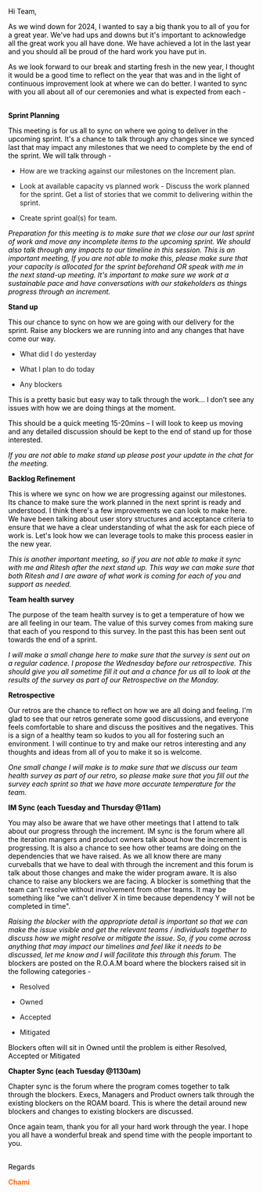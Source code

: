 <span style="color: #000000;">Hi Team,</span>

<span style="color: #000000;">As we wind down for 2024, I wanted to say a big thank you to all of you for a great year. We've had ups and downs but it's important to acknowledge all the great work you all have done. We have achieved a lot in the last year and you should all be proud of the hard work you have put in.</span>

<span style="color: #000000;">As we look forward to our break and starting fresh in the new year, I thought it would be a good time to reflect on the year that was and in the light of continuous improvement look at where we can do better. I wanted to sync with you all about all of our ceremonies and what is expected from each -  
<br/></span>

<span style="color: #000000;">**Sprint Planning**</span>

<span style="color: #000000;">This meeting is for us all to sync on where we going to deliver in the upcoming sprint. It's a chance to talk through any changes since we synced last that may impact any milestones that we need to complete by the end of the sprint. We will talk through -</span>

- How are we tracking against our milestones on the Increment plan.
    
- Look at available capacity vs planned work - Discuss the work planned for the sprint. Get a list of stories that we commit to delivering within the sprint.
    
- Create sprint goal(s) for team.
    

<span style="color: #000000;">*Preparation for this meeting is to make sure that we close our our last sprint of work and move any incomplete items to the upcoming sprint. We should also talk through any impacts to our timeline in this session. This is an important meeting, If you are not able to make this, please make sure that your capacity is allocated for the sprint beforehand OR speak with me in the next stand-up meeting. It's important to make sure we work at a sustainable pace and have conversations with our stakeholders as things progress through an increment.*</span>

<span style="color: #000000;">**Stand up**</span>

<span style="color: #000000;">This our chance to sync on how we are going with our delivery for the sprint. Raise any blockers we are running into and any changes that have come our way.</span>

- What did I do yesterday
    
- What I plan to do today
    
- Any blockers
    

<span style="color: #000000;">This is a pretty basic but easy way to talk through the work… I don’t see any issues with how we are doing things at the moment.</span>

<span style="color: #000000;">This should be a quick meeting 15-20mins – I will look to keep us moving and any detailed discussion should be kept to the end of stand up for those interested.</span>

<span style="color: #000000;">*If you are not able to make stand up please post your update in the chat for the meeting.*</span>

<span style="color: #000000;">**Backlog Refinement**</span>

<span style="color: #000000;">This is where we sync on how we are progressing against our milestones. Its chance to make sure the work planned in the next sprint is ready and understood. I think there's a few improvements we can look to make here. We have been talking about user story structures and acceptance criteria to ensure that we have a clear understanding of what the ask for each piece of work is. Let's look how we can leverage tools to make this process easier in the new year.</span>

<span style="color: #000000;">*This is another important meeting, so if you are not able to make it sync with me and Ritesh after the next stand up. This way we can make sure that both Ritesh and I are aware of what work is coming for each of you and support as needed.*</span>

<span style="color: #000000;">**Team health survey**</span>

<span style="color: #000000;">The purpose of the team health survey is to get a temperature of how we are all feeling in our team. The value of this survey comes from making sure that each of you respond to this survey. In the past this has been sent out towards the end of a sprint.</span>

<span style="color: #000000;">*I will make a small change here to make sure that the survey is sent out on a regular cadence. I propose the Wednesday before our retrospective. This should give you all sometime fill it out and a chance for us all to look at the results of the survey as part of our Retrospective on the Monday.*</span>

<span style="color: #000000;">**Retrospective**</span>

<span style="color: #000000;">Our retros are the chance to reflect on how we are all doing and feeling. I'm glad to see that our retros generate some good discussions, and everyone feels comfortable to share and discuss the positives and the negatives. This is a sign of a healthy team so kudos to you all for fostering such an environment. I will continue to try and make our retros interesting and any thoughts and ideas from all of you to make it so is welcome.</span>

<span style="color: #000000;">*One small change I will make is to make sure that we discuss our team health survey as part of our retro, so please make sure that you fill out the survey each sprint so that we have more accurate temperature for the team.*</span>

<span style="color: #000000;">**IM Sync (each Tuesday and Thursday @11am)**</span>

<span style="color: #000000;">You may also be aware that we have other meetings that I attend to talk about our progress through the increment. IM sync is the forum where all the iteration mangers and product owners talk about how the increment is progressing. It is also a chance to see how other teams are doing on the dependencies that we have raised. As we all know there are many curveballs that we have to deal with through the increment and this forum is talk about those changes and make the wider program aware. It is also chance to raise any blockers we are facing. A blocker is something that the team can't resolve without involvement from other teams. It may be something like "we can't deliver X in time because dependency Y will not be completed in time".</span>

<span style="color: #000000;">*Raising the blocker with the appropriate detail is important so that we can make the issue visible and get the relevant teams / individuals together to discuss how we might resolve or mitigate the issue. So, if you come across anything that may impact our timelines and feel like it needs to be discussed, let me know and I will facilitate this through this forum.* The blockers are posted on the R.O.A.M board where the blockers raised sit in the following categories -</span>

- Resolved
    
- Owned
    
- Accepted
    
- Mitigated
    

<span style="color: #000000;">Blockers often will sit in Owned until the problem is either Resolved, Accepted or Mitigated</span>

<span style="color: #000000;">**Chapter Sync (each Tuesday @1130am)**</span>

<span style="color: #000000;">Chapter sync is the forum where the program comes together to talk through the blockers. Execs, Managers and Product owners talk through the existing blockers on the ROAM board. This is where the detail around new blockers and changes to existing blockers are discussed.</span>

<span style="color: #000000;">Once again team, thank you for all your hard work through the year. I hope you all have a wonderful break and spend time with the people important to you.  
<br/></span>

<span style="color: #000000;">Regards</span>

<span style="color: #ff6b11;">**Chami**</span>